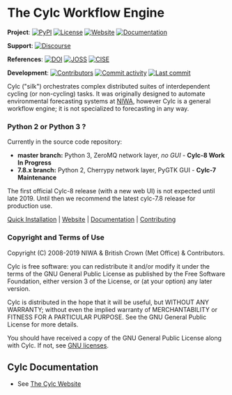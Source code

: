 # The Cylc Workflow Engine

**Project**: [![PyPI](https://img.shields.io/pypi/v/cylc-flow.svg?color=yellow)](https://pypi.org/project/cylc-flow/) [![License](https://img.shields.io/github/license/cylc/cylc-flow.svg?color=lightgrey)](https://github.com/cylc/cylc-flow/blob/master/COPYING) [![Website](https://img.shields.io/website/https/cylc.github.io.svg?color=green&up_message=live)](https://cylc.github.io/) [![Documentation](https://img.shields.io/website/https/cylc.github.io/doc/built-sphinx/index.html.svg?color=red&label=documentation&up_message=live)](https://cylc.github.io/doc/built-sphinx/index.html)

**Support**: [![Discourse](https://img.shields.io/discourse/https/cylc.discourse.group/posts.svg?color=blueviolet)](https://cylc.discourse.group/)

**References**: [![DOI](https://zenodo.org/badge/1836229.svg)](https://zenodo.org/badge/latestdoi/1836229) [![JOSS](http://joss.theoj.org/papers/10.21105/joss.00737/status.svg)](https://doi.org/10.21105/joss.00737) [![CISE](https://img.shields.io/website/https/ieeexplore.ieee.org/document/8675433.svg?color=orange&label=CISE&up_message=10.1109%2FMCSE.2019.2906593)](https://ieeexplore.ieee.org/document/8675433)

**Development**: [![Contributors](https://img.shields.io/github/contributors/cylc/cylc-flow.svg?color=9cf)](https://github.com/cylc/cylc-flow/graphs/contributors) [![Commit activity](https://img.shields.io/github/commit-activity/m/cylc/cylc-flow.svg?color=yellowgreen)](https://github.com/cylc/cylc-flow/commits/master) [![Last commit](https://img.shields.io/github/last-commit/cylc/cylc-flow.svg?color=ff69b4)](https://github.com/cylc/cylc-flow/commits/master)

Cylc ("silk") orchestrates complex distributed suites of interdependent cycling
(or non-cycling) tasks. It was originally designed to automate environmental
forecasting systems at [NIWA](https://www.niwa.co.nz), however Cylc is a
general workflow engine; it is not specialized to forecasting in any way.

### Python 2 or Python 3 ?

Currently in the source code repository:
 - **master branch:** Python 3, ZeroMQ network layer, *no GUI* -  **Cylc-8 Work In Progress**
 - **7.8.x branch:** Python 2, Cherrypy network layer, PyGTK GUI - **Cylc-7 Maintenance**

The first official Cylc-8 release (with a new web UI) is not expected until late 2019.
Until then we recommend the latest cylc-7.8 release for production use.

[Quick Installation](INSTALL.md) |
[Website](https://cylc.github.io/) |
[Documentation](https://cylc.github.io/documentation) |
[Contributing](CONTRIBUTING.md)

### Copyright and Terms of Use

Copyright (C) 2008-2019 NIWA & British Crown (Met Office) & Contributors.
 
Cylc is free software: you can redistribute it and/or modify it under the terms
of the GNU General Public License as published by the Free Software Foundation,
either version 3 of the License, or (at your option) any later version.
 
Cylc is distributed in the hope that it will be useful, but WITHOUT ANY
WARRANTY; without even the implied warranty of MERCHANTABILITY or FITNESS FOR A
PARTICULAR PURPOSE.  See the GNU General Public License for more details.
 
You should have received a copy of the GNU General Public License along with
Cylc.  If not, see [GNU licenses](http://www.gnu.org/licenses/).

## Cylc Documentation
 * See [The Cylc Website](https://cylc.github.io/)
